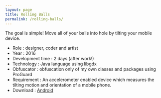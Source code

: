 ```yaml
---
layout: page
title: Rolling Balls
permalink: /rolling-balls/
---
```


The goal is simple! Move all of your balls into hole by tilting your mobile device.

  -  Role : designer, coder and artist
  -  Year : 2016
  -  Development time : 2 days (after work!)
  -  Technology : Java language using libgdx
  -  Obfuscator : obfuscation only of my own classes and packages using ProGuard
  -  Requirement : An accelerometer enabled device which measures the tilting motion and orientation of a mobile phone.
  -  Download : [Android](https://dl.dropboxusercontent.com/u/47883257/Games/RollingBalls.apk)
